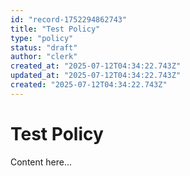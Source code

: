 ```yaml
---
id: "record-1752294862743"
title: "Test Policy"
type: "policy"
status: "draft"
author: "clerk"
created_at: "2025-07-12T04:34:22.743Z"
updated_at: "2025-07-12T04:34:22.743Z"
created: "2025-07-12T04:34:22.743Z"
---
```


# Test Policy

Content here...
